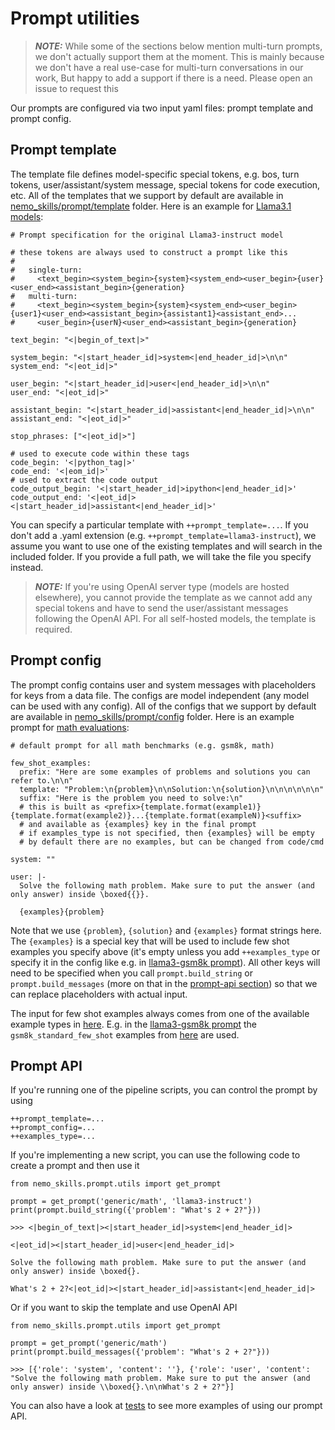 # Prompt utilities

> **_NOTE:_** While some of the sections below mention multi-turn prompts, we don't actually
> support them at the moment. This is mainly because we don't have a real use-case for multi-turn
> conversations in our work, But happy to add a support if there is a need. Please open an issue to request this

Our prompts are configured via two input yaml files: prompt template and prompt config.

## Prompt template

The template file defines model-specific special tokens, e.g. bos, turn tokens,
user/assistant/system message, special tokens for code execution, etc. All of the
templates that we support by default are available in [nemo_skills/prompt/template](/nemo_skills/prompt/template)
folder. Here is an example for [Llama3.1 models](/nemo_skills/prompt/template):

```
# Prompt specification for the original Llama3-instruct model

# these tokens are always used to construct a prompt like this
#
#   single-turn:
#     <text_begin><system_begin>{system}<system_end><user_begin>{user}<user_end><assistant_begin>{generation}
#   multi-turn:
#     <text_begin><system_begin>{system}<system_end><user_begin>{user1}<user_end><assistant_begin>{assistant1}<assistant_end>...
#     <user_begin>{userN}<user_end><assistant_begin>{generation}

text_begin: "<|begin_of_text|>"

system_begin: "<|start_header_id|>system<|end_header_id|>\n\n"
system_end: "<|eot_id|>"

user_begin: "<|start_header_id|>user<|end_header_id|>\n\n"
user_end: "<|eot_id|>"

assistant_begin: "<|start_header_id|>assistant<|end_header_id|>\n\n"
assistant_end: "<|eot_id|>"

stop_phrases: ["<|eot_id|>"]

# used to execute code within these tags
code_begin: '<|python_tag|>'
code_end: '<|eom_id|>'
# used to extract the code output
code_output_begin: '<|start_header_id|>ipython<|end_header_id|>'
code_output_end: '<|eot_id|><|start_header_id|>assistant<|end_header_id|>'
```

You can specify a particular template with `++prompt_template=...`. If you don't add a .yaml extension (e.g.
`++prompt_template=llama3-instruct`), we assume you want to use one of the existing templates and will search
in the included folder. If you provide a full path, we will take the file you specify instead.

> **_NOTE:_** If you're using OpenAI server type (models are hosted elsewhere), you cannot provide the template
> as we cannot add any special tokens and have to send the user/assistant messages following the OpenAI API.
> For all self-hosted models, the template is required.

## Prompt config

The prompt config contains user and system messages with placeholders for keys from a data file.
The configs are model independent (any model can be used with any config).
All of the configs that we support by default are available in [nemo_skills/prompt/config](/nemo_skills/prompt/config)
folder. Here is an example prompt for [math evaluations](/nemo_skills/prompt/config/generic/math.yaml):

```
# default prompt for all math benchmarks (e.g. gsm8k, math)

few_shot_examples:
  prefix: "Here are some examples of problems and solutions you can refer to.\n\n"
  template: "Problem:\n{problem}\n\nSolution:\n{solution}\n\n\n\n\n\n"
  suffix: "Here is the problem you need to solve:\n"
  # this is built as <prefix>{template.format(example1)}{template.format(example2)}...{template.format(exampleN)}<suffix>
  # and available as {examples} key in the final prompt
  # if examples_type is not specified, then {examples} will be empty
  # by default there are no examples, but can be changed from code/cmd

system: ""

user: |-
  Solve the following math problem. Make sure to put the answer (and only answer) inside \boxed{{}}.

  {examples}{problem}
```

Note that we use `{problem}`, `{solution}` and `{examples}` format strings here. The `{examples}` is a special
key that will be used to include few shot examples you specify above (it's empty unless you add `++examples_type` or
specify it in the config like e.g. in [llama3-gsm8k prompt](/nemo_skills/prompt/config/llama3-instruct/gsm8k.yaml)).
All other keys will need to be specified when you call `prompt.build_string` or `prompt.build_messages`
(more on that in the [prompt-api section](#prompt-api)) so that we can replace placeholders with actual input.

The input for few shot examples always comes from one of the available example types in
[here](/nemo_skills/prompt/few_shot_examples/__init__.py). E.g. in the
[llama3-gsm8k prompt](/nemo_skills/prompt/config/llama3-instruct/gsm8k.yaml) the `gsm8k_standard_few_shot` examples from
[here](/nemo_skills/prompt/few_shot_examples/gsm8k.py) are used.


## Prompt API

If you're running one of the pipeline scripts, you can control the prompt by using

```
++prompt_template=...
++prompt_config=...
++examples_type=...
```

If you're implementing a new script, you can use the following code to create a prompt and then use it

```
from nemo_skills.prompt.utils import get_prompt

prompt = get_prompt('generic/math', 'llama3-instruct')
print(prompt.build_string({'problem': "What's 2 + 2?"}))
```
```
>>> <|begin_of_text|><|start_header_id|>system<|end_header_id|>

<|eot_id|><|start_header_id|>user<|end_header_id|>

Solve the following math problem. Make sure to put the answer (and only answer) inside \boxed{}.

What's 2 + 2?<|eot_id|><|start_header_id|>assistant<|end_header_id|>

```

Or if you want to skip the template and use OpenAI API

```
from nemo_skills.prompt.utils import get_prompt

prompt = get_prompt('generic/math')
print(prompt.build_messages({'problem': "What's 2 + 2?"}))
```
```
>>> [{'role': 'system', 'content': ''}, {'role': 'user', 'content': "Solve the following math problem. Make sure to put the answer (and only answer) inside \\boxed{}.\n\nWhat's 2 + 2?"}]
```

You can also have a look at [tests](/tests/test_prompts.py) to see more examples of using our prompt API.